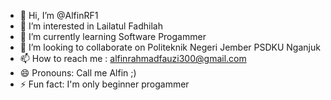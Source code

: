 - 👋 Hi, I’m @AlfinRF1
- 👀 I’m interested in Lailatul Fadhilah
- 🌱 I’m currently learning Software Progammer
- 💞️ I’m looking to collaborate on Politeknik Negeri Jember PSDKU Nganjuk
- 📫 How to reach me : alfinrahmadfauzi300@gmail.com
- 😄 Pronouns: Call me Alfin ;)
- ⚡ Fun fact: I'm only beginner progammer

<!---
AlfinRF1/AlfinRF1 is a ✨ special ✨ repository because its `README.md` (this file) appears on your GitHub profile.
You can click the Preview link to take a look at your changes.
--->
